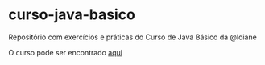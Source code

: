 # curso-java-basico
Repositório com exercícios e práticas do Curso de Java Básico da @loiane

O curso pode ser encontrado [aqui](https://loiane.training)
